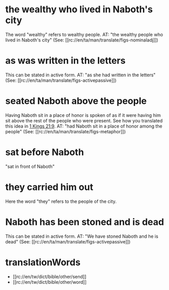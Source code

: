 # the wealthy who lived in Naboth's city

The word "wealthy" refers to wealthy people. AT: "the wealthy people who lived in Naboth's city" (See: [[rc://en/ta/man/translate/figs-nominaladj]])

# as was written in the letters

This can be stated in active form. AT: "as she had written in the letters" (See: [[rc://en/ta/man/translate/figs-activepassive]])

# seated Naboth above the people

Having Naboth sit in a place of honor is spoken of as if it were having him sit above the rest of the people who were present. See how you translated this idea in [1 Kings 21:9](./08.md). AT: "had Naboth sit in a place of honor among the people" (See: [[rc://en/ta/man/translate/figs-metaphor]])

# sat before Naboth

"sat in front of Naboth"

# they carried him out

Here the word "they" refers to the people of the city.

# Naboth has been stoned and is dead

This can be stated in active form. AT: "We have stoned Naboth and he is dead" (See: [[rc://en/ta/man/translate/figs-activepassive]])

# translationWords

* [[rc://en/tw/dict/bible/other/send]]
* [[rc://en/tw/dict/bible/other/word]]